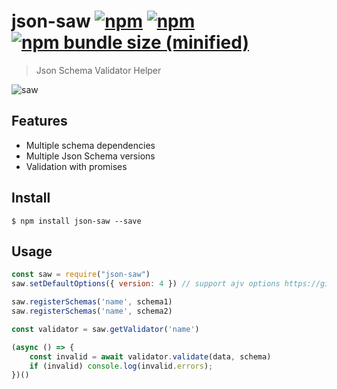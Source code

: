 # json-saw [![npm](https://img.shields.io/npm/v/json-saw.svg)](https://www.npmjs.com/package/json-saw) [![npm](https://img.shields.io/npm/dy/json-saw.svg)](https://www.npmjs.com/package/json-saw) [![npm bundle size (minified)](https://img.shields.io/bundlephobia/min/json-saw.svg)](https://www.npmjs.com/package/json-saw)

> Json Schema Validator Helper

![saw](https://images.unsplash.com/photo-1513467655676-561b7d489a88?ixlib=rb-0.3.5&ixid=eyJhcHBfaWQiOjEyMDd9&s=4c9c7415bbba61b025f75d69c8c4ed5e&auto=format&fit=crop&w=890&q=80)

## Features

- Multiple schema dependencies
- Multiple Json Schema versions
- Validation with promises

## Install

```
$ npm install json-saw --save
```

## Usage

```js
const saw = require("json-saw")
saw.setDefaultOptions({ version: 4 }) // support ajv options https://github.com/epoberezkin/ajv#options

saw.registerSchemas('name', schema1)
saw.registerSchemas('name', schema2)

const validator = saw.getValidator('name')

(async () => {
    const invalid = await validator.validate(data, schema)
    if (invalid) console.log(invalid.errors);
})()

```